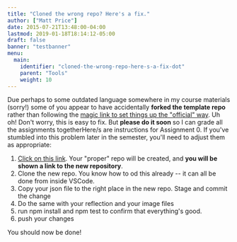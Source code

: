 ```yaml
---
title: "Cloned the wrong repo? Here's a fix."
author: ["Matt Price"]
date: 2015-07-21T13:48:00-04:00
lastmod: 2019-01-18T18:14:12-05:00
draft: false
banner: "testbanner"
menu:
  main:
    identifier: "cloned-the-wrong-repo-here-s-a-fix-dot"
    parent: "Tools"
    weight: 10
---
```


Due perhaps to some outdated language somewhere in my course materials (sorry!) some of you appear to have accidentally **forked the template repo** rather than following the [magic link to set things up the "official" way](https://classroom.github.com/a/isSHhGpz). Uh oh! Don't worry, this is easy to fix.  But **please do it soon** so I can grade all the assignments togetherHere/s are instructions for Assignment 0. If you've stumbled into this problem later in the semester, you'll need to adjust them as appropriate:

1.  [Click on this link](https://classroom.github.com/a/isSHhGpz). Your "proper" repo will be created, and **you will be shown a link to the new repository**.
2.  Clone the new repo. You know how to od this already -- it can all be done from inside VSCode.
3.  Copy your json file to the right place in the new repo.  Stage and commit the change
4.  Do the same with your reflection and your image files
5.  run npm install and npm test to confirm that everything's good.
6.  push your changes

You should now be done!
